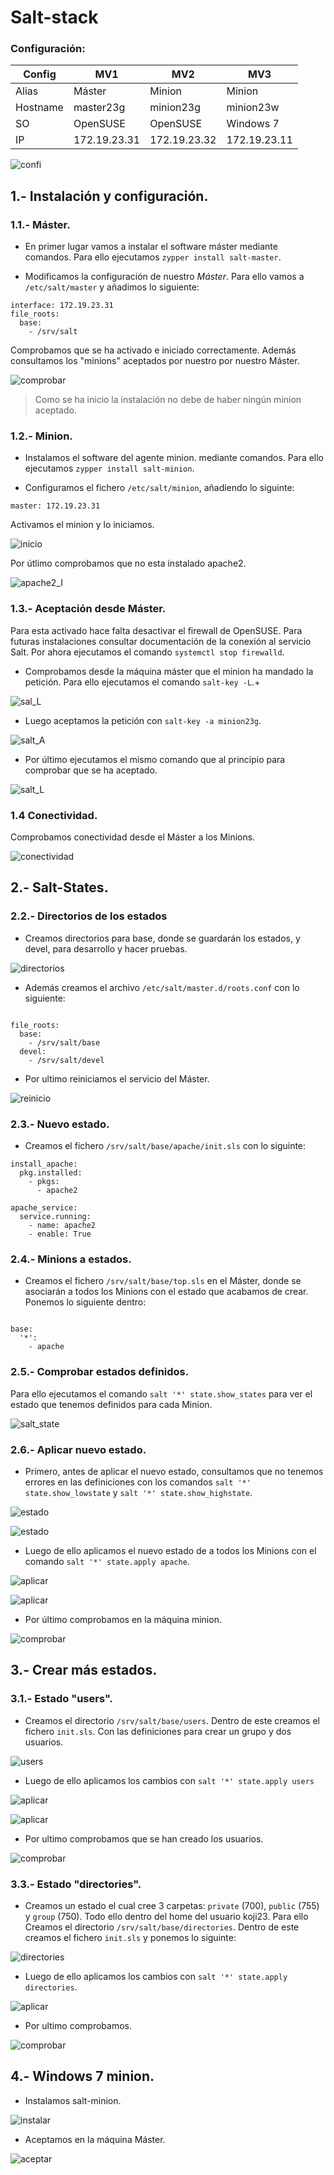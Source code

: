 # Salt-stack

### Configuración:

| Config   | MV1           | MV2          | MV3          |
| -------- | ------------- | ------------ | ------------ |
| Alias    | Máster        | Minion       | Minion       |
| Hostname | master23g     | minion23g    | minion23w    |
| SO       | OpenSUSE      | OpenSUSE     | Windows 7    |
| IP       | 172.19.23.31  | 172.19.23.32 | 172.19.23.11 |

![confi](img/1.png)

## 1.- Instalación y configuración.

### 1.1.- Máster.

* En primer lugar vamos a instalar el software máster mediante comandos. Para ello ejecutamos `zypper install salt-master`.

* Modificamos la configuración de nuestro *Máster*. Para ello vamos a `/etc/salt/master` y añadimos lo siguiente:

````
interface: 172.19.23.31
file_roots:
  base:
    - /srv/salt
````

Comprobamos que se ha activado e iniciado correctamente. Además consultamos los "minions" aceptados por nuestro por nuestro Máster.

![comprobar](img/2.png)

> Como se ha inicio la instalación no debe de haber ningún minion aceptado.

### 1.2.- Minion.

* Instalamos el software del agente minion. mediante comandos. Para ello ejecutamos `zypper install salt-minion`.

* Configuramos el fichero `/etc/salt/minion`, añadiendo lo siguinte:

````
master: 172.19.23.31

````

Activamos el minion y lo iniciamos.

![inicio](img/3.png)

Por útlimo comprobamos que no esta instalado apache2.

![apache2_I](img/4.png)

### 1.3.- Aceptación desde Máster.

Para esta activado hace falta desactivar el firewall de OpenSUSE. Para futuras instalaciones consultar documentación de la conexión al servicio Salt. Por ahora ejecutamos el comando `systemctl stop firewalld`.

 * Comprobamos desde la máquina máster que el minion ha mandado la petición. Para ello ejecutamos el comando `salt-key -L`.+

![sal_L](img/5.png)

 * Luego aceptamos la petición con `salt-key -a minion23g`.

![salt_A](img/6.png)

 * Por último ejecutamos el mismo comando que al principio para comprobar que se ha aceptado.

![salt_L](img/7.png)

### 1.4 Conectividad.

Comprobamos conectividad desde el Máster a los Minions.

![conectividad](img/8.png)

## 2.- Salt-States.

### 2.2.- Directorios de los estados

* Creamos directorios para base, donde se guardarán los estados, y devel, para desarrollo y hacer pruebas.

![directorios](img/9.png)

* Además creamos el archivo `/etc/salt/master.d/roots.conf` con lo siguiente:

```

file_roots:
  base:
    - /srv/salt/base
  devel:
    - /srv/salt/devel

```

* Por ultimo reiniciamos el servicio del Máster.

![reinicio](img/10.png)

### 2.3.- Nuevo estado.

* Creamos el fichero `/srv/salt/base/apache/init.sls` con lo siguinte:

```
install_apache:
  pkg.installed:
    - pkgs:
      - apache2

apache_service:
  service.running:
    - name: apache2
    - enable: True

```

### 2.4.- Minions a estados.

* Creamos el fichero `/srv/salt/base/top.sls` en el Máster, donde se asociarán a todos los Minions con el estado que acabamos de crear. Ponemos lo siguiente dentro:

```

base:       
  '*':
    - apache

```

### 2.5.- Comprobar estados definidos.

Para ello ejecutamos el comando `salt '*' state.show_states` para ver el estado que tenemos definidos para cada Minion.

![salt_state](img/11.png)

### 2.6.- Aplicar nuevo estado.

* Primero, antes de aplicar el nuevo estado, consultamos que no tenemos errores en las definiciones con los comandos `salt '*' state.show_lowstate` y `salt '*' state.show_highstate`.

![estado](img/12.png)

![estado](img/13.png)

* Luego de ello aplicamos el nuevo estado de a todos los Minions con el comando `salt '*' state.apply apache`.

![aplicar](img/14.png)

![aplicar](img/15.png)

* Por último comprobamos en la máquina minion.

![comprobar](img/19.png)

## 3.- Crear más estados.

### 3.1.- Estado "users".

* Creamos el directorio `/srv/salt/base/users`. Dentro de este creamos el fichero `init.sls`. Con las definiciones para crear un grupo y dos usuarios.

![users](img/16.png)

* Luego de ello aplicamos los cambios con `salt '*' state.apply users`

![aplicar](img/17.png)

![aplicar](img/18.png)

* Por ultimo comprobamos que se han creado los usuarios.

![comprobar](img/20.png)

### 3.3.- Estado "directories".

* Creamos un estado el cual cree 3 carpetas: `private` (700), `public` (755) y `group` (750). Todo ello dentro del home del usuario koji23. Para ello Creamos el directorio `/srv/salt/base/directories`. Dentro de este creamos el fichero `init.sls` y ponemos lo siguinte:

![directories](img/21.png)

* Luego de ello aplicamos los cambios con `salt '*' state.apply directories`.

![aplicar](img/22.png)

* Por ultimo comprobamos.

![comprobar](img/23.png)

## 4.- Windows 7 minion.

* Instalamos salt-minion.

![instalar](img/24.png)

* Aceptamos en la máquina Máster.

![aceptar](img/25.png)
